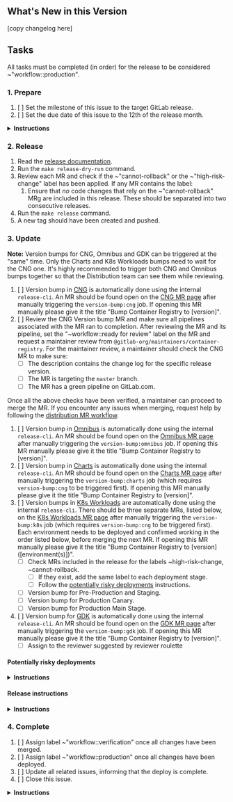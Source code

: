 <!--
Please use the following format for the issue title:

Release Version vX.Y.Z-gitlab

Example:

Release Version v2.7.7-gitlab
-->

## What's New in this Version

<!--
* Copy the changelog description from https://gitlab.com/gitlab-org/container-registry/-/blob/master/CHANGELOG.md that corresponds to this release, adjusting the headers to `###` for the version diff and `####` for the change categories.

Example:

### [3.43.0](https://gitlab.com/gitlab-org/container-registry/compare/v3.42.0-gitlab...v3.43.0-gitlab) (2022-05-20)


#### Bug Fixes

* gracefully handle missing manifest revisions during imports ([bc7c43f](https://gitlab.com/gitlab-org/container-registry/commit/bc7c43f30d8aba8f2edf2ca741b366614d9234c3))


#### Features

* add ability to check/log whether FIPS crypto has been enabled ([1ac2454](https://gitlab.com/gitlab-org/container-registry/commit/1ac2454ac9dc7eeca5d9b555e0f1e6830fa66439))
* add support for additional gardener media types ([10153f8](https://gitlab.com/gitlab-org/container-registry/commit/10153f8df9a147806084aaff0f95a9d9536bbbe5))
-->

[copy changelog here]

## Tasks

All tasks must be completed (in order) for the release to be considered ~"workflow::production".

### 1. Prepare

1. [ ] Set the milestone of this issue to the target GitLab release.
1. [ ] Set the due date of this issue to the 12th of the release month.

<details>
<summary><b>Instructions</b></summary>
The due date is set to the 12th of each month to create a buffer of 5 days before the merge deadline on the 17th. See [Product Development Timeline](https://about.gitlab.com/handbook/engineering/workflow/#product-development-timeline) for more information about the GitLab release timings.
</details>

### 2. Release

1. Read the [release documentation](https://gitlab.com/gitlab-org/container-registry/-/tree/master/docs-gitlab#releases).
1. Run the `make release-dry-run` command.
1. Review each MR and check if the ~"cannot-rollback" or the ~"high-risk-change" label has been applied. If any MR contains the label:
   1. Ensure that _no_ code changes that rely on the ~"cannot-rollback" MRg are included in this release. These should be separated into two consecutive releases.
1. Run the `make release` command.
1. A new tag should have been created and pushed.


### 3. Update

**Note:** Version bumps for CNG, Omnibus and GDK can be triggered at the "same" time. Only the Charts and K8s Workloads
bumps need to wait for the CNG one. It's highly recommended to trigger both CNG and Omnibus bumps together so that the
Distribution team can see them while reviewing.

1. [ ] Version bump in [CNG](https://gitlab.com/gitlab-org/build/CNG) is automatically done using the internal `release-cli`. An MR should be found open on the [CNG MR page](https://gitlab.com/gitlab-org/build/CNG/-/merge_requests) after manually triggering the `version-bump:cng` job. If opening this MR manually please give it the title "Bump Container Registry to [version]".
1. [ ] Review the CNG Version bump MR and make sure all pipelines associated with the MR ran to completion. After reviewing the MR and its pipeline, set the "~workflow::ready for review" label on the MR and request a maintainer review from `@gitlab-org/maintainers/container-registry`. For the maintainer review, a maintainer should check the CNG MR to make sure:
    - [ ] The description contains the change log for the specific release version.
    - [ ] The MR is targeting the `master` branch.
    - [ ] The MR has a green pipeline on GitLab.com.

Once all the above checks have been verified, a maintainer can proceed to merge the MR. If you encounter any issues when merging, request help by following the [distribution MR workflow](https://about.gitlab.com/handbook/engineering/development/enablement/systems/distribution/merge_requests.html).
1. [ ] Version bump in [Omnibus](https://gitlab.com/gitlab-org/omnibus-gitlab) is automatically done using the internal `release-cli`. An MR should be found open on the [Omnibus MR page](https://gitlab.com/gitlab-org/omnibus-gitlab/-/merge_requests) after manually triggering the `version-bump:omnibus` job. If opening this MR manually please give it the title "Bump Container Registry to [version]".
1. [ ] Version bump in [Charts](https://gitlab.com/gitlab-org/charts) is automatically done using the internal `release-cli`. An MR should be found open on the [Charts MR page](https://gitlab.com/groups/gitlab-org/charts/-/merge_requests) after manually triggering the `version-bump:charts` job (which requires `version-bump:cng` to be triggered first). If opening this MR manually please give it the title "Bump Container Registry to [version]".
1. [ ] Version bumps in [K8s Workloads](https://gitlab.com/gitlab-com/gl-infra/k8s-workloads/gitlab-com) are automatically done using the internal `release-cli`. There should be three separate MRs, listed below, on the [K8s Workloads MR page](https://gitlab.com/gitlab-com/gl-infra/k8s-workloads/gitlab-com/-/merge_requests) after manually triggering the `version-bump:k8s` job (which requires `version-bump:cng` to be triggered first). Each environment needs to be deployed and confirmed working in the order listed below, before merging the next MR. If opening this MR manually please give it the title "Bump Container Registry to [version] ([environment(s)])".
    - [ ] Check MRs included in the release for the labels ~high-risk-change, ~cannot-rollback.
       - [ ] If they exist, add the same label to each deployment stage.
       - [ ] Follow the [potentially risky deployments](#potentially-risky-deployments) instructions.
    - [ ] Version bump for Pre-Production and Staging.
    - [ ] Version bump for Production Canary.
    - [ ] Version bump for Production Main Stage.
1. [ ] Version bump for [GDK](https://gitlab.com/gitlab-org/gitlab-development-kit) is automatically done using the internal `release-cli`. An MR should be found open on the [GDK MR page](https://gitlab.com/gitlab-org/gitlab-development-kit/-/merge_requests) after manually triggering the `version-bump:gdk` job. If opening this MR manually please give it the title "Bump Container Registry to [version]".
   - [ ] Assign to the reviewer suggested by reviewer roulette

#### Potentially risky deployments

<details>
<summary><b>Instructions</b></summary>

1. Add the following instructions to each deployment MR.

   - [ ] Version bump for Pre-Production and Staging.
       - [ ] Check the [`#qa-staging` Slack channel](https://gitlab.slack.com/archives/CBS3YKMGD) for `staging end-to-end tests passed!`. Make sure the corresponding pipeline started _after_ the registry deployment completed. Otherwise, wait for the next one.
     - [ ] Check [logs](https://nonprod-log.gitlab.net/goto/f3fbccdb9dea6805ff5bbf1e0144a04e) for errors.
     - [ ] Check [metrics dashboard](https://dashboards.gitlab.net/d/registry-main/registry-overview?orgId=1&var-PROMETHEUS_DS=Global&var-environment=gstg&var-stage=main).
   - [ ] Version bump for Production Canary.
      - [ ] Check the [`#qa-production` Slack channel](https://gitlab.slack.com/archives/CCNNKFP8B) for `canary end-to-end tests passed!`.
      - [ ] Check [logs](https://log.gprd.gitlab.net/goto/9a66e350-fea0-11ed-a017-0d32180b1390) for errors (`json.stage: cny`).
     - [ ] Check [metrics dashboard](https://dashboards.gitlab.net/d/registry-main/registry-overview?orgId=1&var-PROMETHEUS_DS=Global&var-environment=gprd&var-stage=cny).
   - [ ] Version bump for Production Main Stage.
     - [ ] Check the [`#qa-production` Slack channel](https://gitlab.slack.com/archives/CCNNKFP8B) for `production end-to-end tests passed!`. Make sure the corresponding pipeline started _after_ the registry deployment completed. Otherwise, wait for the next one.
     - [ ] Check [logs](https://log.gprd.gitlab.net/goto/7dc6f73d5dd4cc4bebcd4af3b767cae4) for errors.
     - [ ] Check [metrics dashboard](https://dashboards.gitlab.net/d/registry-main/registry-overview?orgId=1&var-PROMETHEUS_DS=Global&var-environment=gprd&var-stage=main).

2. Let the assignee SRE know about these changes.

</details>

#### Release instructions

<details>
<summary><b>Instructions</b></summary>

Bump the Container Registry version used in [CNG](https://gitlab.com/gitlab-org/build/CNG), [Omnibus](https://gitlab.com/gitlab-org/omnibus-gitlab), [Charts](https://gitlab.com/gitlab-org/charts) and [K8s Workloads](https://gitlab.com/gitlab-com/gl-infra/k8s-workloads/gitlab-com) by manually triggering these on the `release` job.

The CNG image is the pre-requisite for the remaining version bumps which may be merged independently from each other. Only CNG and K8s Workloads version bumps are required for a GitLab.com deployment. The deployment is then completed as documented [here](https://gitlab.com/gitlab-com/gl-infra/k8s-workloads/gitlab-com/-/blob/master/DEPLOYMENT.md). Charts and Omnibus version bumps are required for self-managed releases.

Please mark parent tasks as completed once the corresponding merge requests are merged.

Version bump merge requests should appear automatically in the `Related merge requests` section of this issue.

Note: According to the [Distribution Team Merge Request Handling](https://about.gitlab.com/handbook/engineering/development/enablement/distribution/merge_requests.html#assigning-merge-requests) documentation, we should not assign merge requests to an individual.

#### Merge Request Template

For consistency when updating manually, please use the following template for these merge requests:

##### Branch Name

`bump-container-registry-vX-Y-Z-gitlab`

##### Commit Message

```
Bump Container Registry to vX.Y.Z-gitlab

Changelog: changed
```

##### Title

`Bump Container Registry to vX.Y.Z-gitlab`

##### Description

Repeat the version subsection for multiple versions. As an example, to bump to v2.7.7 in a project where the current version is v2.7.5, create an entry for v2.7.6 and v2.7.7.

```md
## vX.Y.Z-gitlab

[Changelog](https://gitlab.com/gitlab-org/container-registry/blob/release/X.Y-gitlab/CHANGELOG.md#vXYZ-gitlab-YYYY-MM-DD)

Related to <!-- link to this release issue -->.
```

</details>

### 4. Complete

1. [ ] Assign label ~"workflow::verification" once all changes have been merged.
1. [ ] Assign label ~"workflow::production" once all changes have been deployed.
1. [ ] Update all related issues, informing that the deploy is complete.
1. [ ] Close this issue.

<details>
<summary><b>Instructions</b></summary>
To see the version deployed in each environment, look at the [Grafana Container Registry dashboard](https://dashboards.gitlab.net/d/registry-pod/registry-pod-info?orgId=1):

![image](/uploads/3fd5b4902472f6cdcc56b9c2d333472f/image.png)

/label ~"devops::package" ~"group::container registry" ~"Category:Container Registry" ~golang ~"workflow::in dev" ~"type::maintenance" ~"maintenance::release"

</details>
